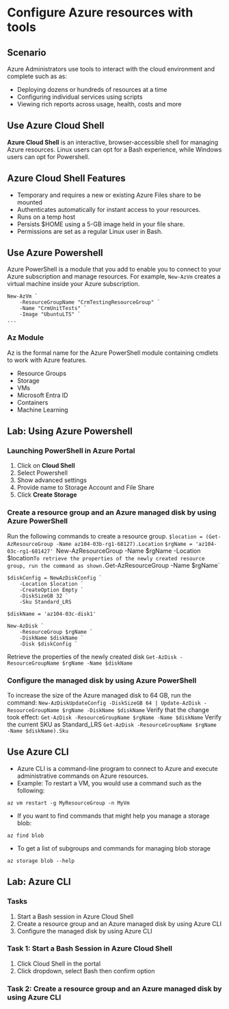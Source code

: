 # Configure Azure resources with tools
## Scenario
Azure Administrators use tools to interact with the cloud environment and complete such as as:
* Deploying dozens or hundreds of resources at a time
* Configuring individual services using scripts
* Viewing rich reports across usage, health, costs and more
## Use Azure Cloud Shell
**Azure Cloud Shell** is an interactive, browser-accessible shell for managing Azure resources. Linux users can opt for a Bash experience, while Windows users can opt for Powershell.
## Azure Cloud Shell Features
* Temporary and requires a new or existing Azure Files share to be mounted
* Authenticates automatically for instant access to your resources.
* Runs on a temp host
* Persists $HOME using a 5-GB image held in your file share.
* Permissions are set as a regular Linux user in Bash.
## Use Azure Powershell
Azure PowerShell is a module that you add to enable you to connect to your Azure subscription and manage resources. For example, `New-AzVm` creates a virtual machine inside your Azure subscription.
```
New-AzVm `
	-ResourceGroupName "CrmTestingResourceGroup" `
	-Name "CrmUnitTests" `
	-Image "UbuntuLTS" `
...
```
### Az Module
Az is the formal name for the Azure PowerShell module containing cmdlets to work with Azure features.
* Resource Groups
* Storage
* VMs
* Microsoft Entra ID
* Containers
* Machine Learning
## Lab: Using Azure Powershell
### Launching PowerShell in Azure Portal
1. Click on **Cloud Shell**
2. Select Powershell
3. Show advanced settings
4. Provide name to Storage Account and File Share
5. Click **Create Storage**
### Create a resource group and an Azure managed disk by using Azure PowerShell
Run the following commands to create a resource group.
`$location = (Get-AzResourceGroup -Name az104-03b-rg1-68127).Location`
`$rgName = 'az104-03c-rg1-681427'
`New-AzResourceGroup -Name $rgName -Location $location`
To retrieve the properties of the newly created resource group, run the command as shown.
`Get-AzResourceGroup -Name $rgName`
```
$diskConfig = NewAzDiskConfig `
	-Location $location `
	-CreateOption Empty `
	-DiskSizeGB 32 `
	-Sku Standard_LRS
```
`$diskName = 'az104-03c-disk1'`
```
New-AzDisk `
	-ResourceGroup $rgName `
	-DiskName $diskName `
	-Disk $diskConfig `
```
Retrieve the properties of the newly created disk
`Get-AzDisk -ResourceGroupName $rgName -Name $diskName`
### Configure the managed disk by using Azure PowerShell
To increase the size of the Azure managed disk to 64 GB, run the command:
`New-AzDiskUpdateConfig -DiskSizeGB 64 | Update-AzDisk -ResourceGroupName $rgName -DiskName $diskName`
Verify that the change took effect:
`Get-AzDisk -ResourceGroupName $rgName -Name $diskName`
Verify the current SKU as Standard_LRS
`Get-AzDisk -ResourceGroupName $rgName -Name $diskName).Sku`
## Use Azure CLI
* Azure CLI is a command-line program to connect to Azure and execute administrative commands on Azure resources.
* Example: To restart a VM, you would use a command such as the following:
```
az vm restart -g MyResourceGroup -n MyVm
```
* If you want to find commands that might help you manage a storage blob:
```
az find blob
```
* To get a list of subgroups and commands for managing blob storage
```
az storage blob --help
```
## Lab: Azure CLI
### Tasks
1. Start a Bash session in Azure Cloud Shell
2. Create a resource group and an Azure managed disk by using Azure CLI
3. Configure the managed disk by using Azure CLI
### Task 1: Start a Bash Session in Azure Cloud Shell
1. Click Cloud Shell in the portal
2. Click dropdown, select Bash then confirm option
### Task 2: Create a resource group and an Azure managed disk by using Azure CLI
